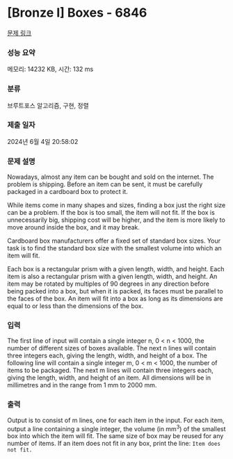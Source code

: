 # [Bronze I] Boxes - 6846 

[문제 링크](https://www.acmicpc.net/problem/6846) 

### 성능 요약

메모리: 14232 KB, 시간: 132 ms

### 분류

브루트포스 알고리즘, 구현, 정렬

### 제출 일자

2024년 6월 4일 20:58:02

### 문제 설명

<p>Nowadays, almost any item can be bought and sold on the internet. The problem is shipping. Before an item can be sent, it must be carefully packaged in a cardboard box to protect it.</p>

<p>While items come in many shapes and sizes, finding a box just the right size can be a problem. If the box is too small, the item will not fit. If the box is unnecessarily big, shipping cost will be higher, and the item is more likely to move around inside the box, and it may break.</p>

<p>Cardboard box manufacturers offer a fixed set of standard box sizes. Your task is to find the standard box size with the smallest volume into which an item will fit.</p>

<p>Each box is a rectangular prism with a given length, width, and height. Each item is also a rectangular prism with a given length, width, and height. An item may be rotated by multiples of 90 degrees in any direction before being packed into a box, but when it is packed, its faces must be parallel to the faces of the box. An item will fit into a box as long as its dimensions are equal to or less than the dimensions of the box.</p>

### 입력 

 <p>The first line of input will contain a single integer n, 0 < n < 1000, the number of different sizes of boxes available. The next n lines will contain three integers each, giving the length, width, and height of a box. The following line will contain a single integer m, 0 < m < 1000, the number of items to be packaged. The next m lines will contain three integers each, giving the length, width, and height of an item. All dimensions will be in millimetres and in the range from 1 mm to 2000 mm.</p>

### 출력 

 <p>Output is to consist of m lines, one for each item in the input. For each item, output a line containing a single integer, the volume (in mm<sup>3</sup>) of the smallest box into which the item will fit. The same size of box may be reused for any number of items. If an item does not fit in any box, print the line: <code>Item does not fit.</code></p>

